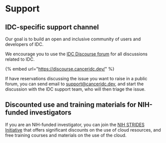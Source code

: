 # Support

## IDC-specific support channel

Our goal is to build an open and inclusive community of users and developers of IDC.

We encourage you to use the [IDC Discourse forum](https://discourse.canceridc.dev) for all discussions related to IDC.

{% embed url="https://discourse.canceridc.dev/" %}

If have reservations discussing the issue you want to raise in a public forum, you can send email to [support@canceridc.dev](mailto:support@canceridc.dev), and start the discussion with the IDC support team, who will then triage the issue.

## Discounted use and training materials for NIH-funded investigators

If you are an NIH-funded investigator, you can join the [NIH STRIDES Initiative](https://datascience.nih.gov/strides) that offers significant discounts on the use of cloud resources, and free training courses and materials on the use of the cloud. 

